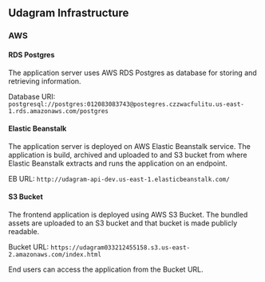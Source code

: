 ## Udagram Infrastructure

### AWS
#### RDS Postgres
The application server uses AWS RDS Postgres as database for storing and retrieving information.

Database URI: `postgresql://postgres:012083083743@postegres.czzwacfulitu.us-east-1.rds.amazonaws.com/postgres`

#### Elastic Beanstalk
The application server is deployed on AWS Elastic Beanstalk service. The application is build, archived and uploaded
to and S3 bucket from where Elastic Beanstalk extracts and runs the application on an endpoint.

EB URL: `http://udagram-api-dev.us-east-1.elasticbeanstalk.com/`

#### S3 Bucket
The frontend application is deployed using AWS S3 Bucket. The bundled assets are uploaded to an S3 bucket and that
bucket is made publicly readable.

Bucket URL: `https://udagram033212455158.s3.us-east-2.amazonaws.com/index.html`

End users can access the application from the Bucket URL.
